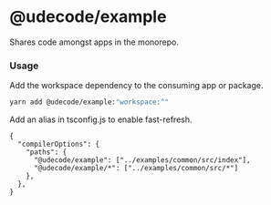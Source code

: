 # @udecode/example


Shares code amongst apps in the monorepo.

### Usage

Add the workspace dependency to the consuming app or package.

```bash
yarn add @udecode/example:"workspace:^"
```

Add an alias in tsconfig.js to enable fast-refresh.

```json5
{
  "compilerOptions": {
    "paths": {
      "@udecode/example": ["../examples/common/src/index"],
      "@udecode/example/*": ["../examples/common/src/*"]
    },
  },
}
```
